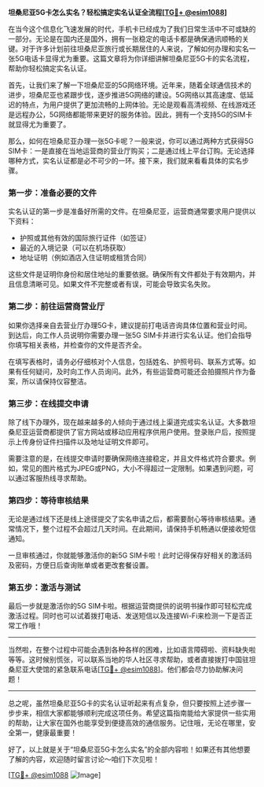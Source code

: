 **坦桑尼亚5G卡怎么实名？轻松搞定实名认证全流程[[TG💪+ @esim1088](https://t.me/s/esim1088)]**

在当今这个信息化飞速发展的时代，手机卡已经成为了我们日常生活中不可或缺的一部分。无论是在国内还是国外，拥有一张稳定的电话卡都是确保通讯顺畅的关键。对于许多计划前往坦桑尼亚旅行或长期居住的人来说，了解如何办理和实名一张5G电话卡显得尤为重要。这篇文章将为你详细讲解坦桑尼亚5G卡的实名流程，帮助你轻松搞定实名认证。

首先，让我们来了解一下坦桑尼亚的5G网络环境。近年来，随着全球通信技术的进步，坦桑尼亚也紧跟步伐，逐步推进5G网络的建设。5G网络以其高速度、低延迟的特点，为用户提供了更加流畅的上网体验。无论是观看高清视频、在线游戏还是远程办公，5G网络都能带来更好的服务体验。因此，拥有一个支持5G的SIM卡就显得尤为重要了。

那么，如何在坦桑尼亚办理一张5G卡呢？一般来说，你可以通过两种方式获得5G SIM卡：一是直接在当地运营商的营业厅购买；二是通过线上平台订购。无论选择哪种方式，实名认证都是必不可少的一环。接下来，我们就来看看具体的实名步骤。

### **第一步：准备必要的文件**
实名认证的第一步是准备好所需的文件。在坦桑尼亚，运营商通常要求用户提供以下资料：
- 护照或其他有效的国际旅行证件（如签证）
- 最近的入境记录（可以在机场获取）
- 地址证明（例如酒店入住证明或租赁合同）

这些文件是证明你身份和居住地址的重要依据。确保所有文件都处于有效期内，并且信息清晰可见。如果文件不完整或者有误，可能会导致实名失败。

### **第二步：前往运营商营业厅**
如果你选择亲自去营业厅办理5G卡，建议提前打电话咨询具体位置和营业时间。到达后，向工作人员说明你需要办理一张5G SIM卡并进行实名认证。他们会指导你填写相关表格，并检查你的文件是否齐全。

在填写表格时，请务必仔细核对个人信息，包括姓名、护照号码、联系方式等。如果有任何疑问，及时向工作人员询问。此外，有些运营商可能还会拍摄照片作为备案，所以请保持仪容整洁。

### **第三步：在线提交申请**
除了线下办理外，现在越来越多的人倾向于通过线上渠道完成实名认证。大多数坦桑尼亚运营商都提供了官方网站或移动应用程序供用户使用。登录账户后，按照提示上传身份证件扫描件以及地址证明文件即可。

需要注意的是，在线提交申请时要确保网络连接稳定，并且文件格式符合要求。例如，常见的图片格式为JPEG或PNG，大小不得超过一定限制。如果遇到问题，可以通过客服热线寻求帮助。

### **第四步：等待审核结果**
无论是通过线下还是线上途径提交了实名申请之后，都需要耐心等待审核结果。通常情况下，整个过程不会超过几天时间。在此期间，请保持手机畅通以便接收短信通知。

一旦审核通过，你就能够激活你的新5G SIM卡啦！此时记得保存好相关的激活码及密码，方便日后查询账单或者更改套餐设置。

### **第五步：激活与测试**
最后一步就是激活你的5G SIM卡啦。根据运营商提供的说明书操作即可轻松完成激活过程。同时也可以试着拨打电话、发送短信以及连接Wi-Fi来检测一下是否正常工作哦！

---

当然啦，在整个过程中可能会遇到各种各样的困难，比如语言障碍啦、资料缺失啦等等。这时候别慌张，可以联系当地的华人社区寻求帮助，或者直接拨打中国驻坦桑尼亚大使馆的紧急联系电话[[TG💪+ @esim1088](https://t.me/s/esim1088)]。他们都会尽力协助解决问题！

---

总之呢，虽然坦桑尼亚5G卡的实名认证听起来有点复杂，但只要按照上述步骤一步步来，相信大家都能够顺利完成这项任务。希望这篇指南能给大家提供一些实用的帮助，让大家在国外也能享受到便捷高效的通信服务。记住哦，无论在哪里，安全第一，健康最重要！

好了，以上就是关于“坦桑尼亚5G卡怎么实名”的全部内容啦！如果还有其他想要了解的内容，欢迎随时留言讨论～咱们下次见啦！

[[TG💪+ @esim1088](https://t.me/s/esim1088) ![Image](https://i.postimg.cc/4NQfJmqS/Snipaste-2025-05-13-00-14-12.png)]